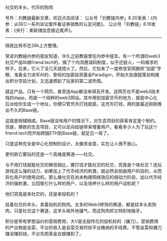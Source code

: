 
社交的羊头，代币的狗肉

号外：刘教链最新文章，欢迎点击阅读：
公众号「刘教链内参」8.20发表：《内参：从SEC一系列诉讼案件看证券销售的认定问题》。
公众号「刘教链」8.19发表：《央行：美联储加息接近尾声》。

* * * 

隔夜比特币在26k上方整理。

常读刘教链内参的朋友知道，许久之前教链曾在内参中提及，有一个所谓的web3社交产品叫做friend.tech的，搞了个内测邀请码制度，似乎还挺火，一码难求的样子。后来，它火了没几天就熄火了。然后，它拉来了一度修改官网删除“加密”字眼、准备全力进军AI的、曾经的加密投资基金Paradigm，开始大张旗鼓策划和推出积分空投计划，又迅速燃起了玩家的第二波热情。

就这产品，只有一个网页，甚至连App都没来得及开发。这网页也不是web3技术栈的dapp，而是一个纯粹的web2网站。其中用到加密货币的地方，就是中心化后台给你生成一个地址，你便只管充币打钱就是。这充币打钱，用的是最近刚刚推出不久的Base链。

这就是相辅相成。Base链没啥用户的情况下，对生态项目的获客肯定是个制约。但是，爆款的生态项目，又可以反向给链带来增量用户。看看多少人为了玩这个friend.tech而开始跨链ETH到Base链，就足见一斑了。

只是这种完全是中心化控制的设计，太像资金盘，实在让人很不放心。

更何款它要玩的还是一个高难度赛道——社交。

与不用打钱就能社交的微信相比，要打钱才能社交的社交，究竟是个啥社交？连玩游戏这么强的动力，如果加上了代币经济的刺激，就必然会扭曲用户的目的，从而异化用户的使用动机。那么像社交在尚未构建网络效应的弱动力阶段，加以代币经济的强刺激，又回吸引什么样的用户，以及培养什么样的用户动机呢？

他们究竟是来社交的，还是来投机的？

挂着社交的羊头，卖着投机的狗肉。太多的Web3修饰的赛道，都是挂羊头卖狗肉，只是社交这个赛道，这羊头格外地骚气，而这狗肉却又特别地硌牙。

积分是带有梦想溢价的营销费用，大V是击鼓传花的投机标的（镰刀）。营销费用的产出物是韭菜，平台的收入是韭菜交易时给平台缴纳的手续费。不管韭菜和镰刀赚没赚到钱，平台先把真金白银赚到了。

